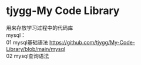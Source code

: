 # tjygg-My Code Library
用来存放学习过程中的代码库  
mysql：  
01 mysql基础语法 https://github.com/tjygg/My-Code-Library/blob/main/mysql  
02 mysql查询语法 
